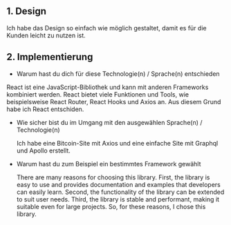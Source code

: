 ## 1. Design

Ich habe das Design so einfach wie möglich gestaltet, damit es für die Kunden leicht zu nutzen ist. 

## 2. Implementierung

- Warum hast du dich für diese Technologie(n) / Sprache(n) entschieden

 React ist eine JavaScript-Bibliothek und kann mit anderen Frameworks kombiniert werden. React bietet viele Funktionen und Tools, wie beispielsweise React Router, React Hooks und Axios an. Aus diesem Grund habe ich React entschiden.

- Wie sicher bist du im Umgang mit den ausgewählen Sprache(n) / Technologie(n)

  Ich habe eine Bitcoin-Site mit Axios und eine einfache Site mit Graphql und Apollo erstellt. 

- Warum hast du zum Beispiel ein bestimmtes Framework gewählt

  There are many reasons for choosing this library. First, the library is easy to use and provides documentation and examples that developers can easily learn. Second, the functionality of the library can be extended to suit user needs. Third, the library is stable and performant, making it suitable even for large projects. So, for these reasons, I chose this library.